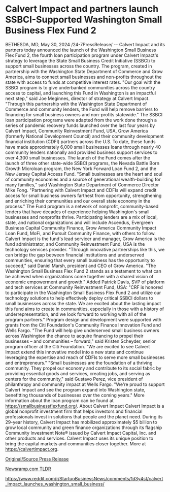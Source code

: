 # Calvert Impact and partners launch SSBCI-Supported Washington Small Business Flex Fund 2

BETHESDA, MD, May 30, 2024 /24-7PressRelease/ -- Calvert Impact and its partners today announced the launch of the Washington Small Business Flex Fund 2, the fourth loan participation program under Calvert Impact's strategy to leverage the State Small Business Credit Initiative (SSBCI) to support small businesses across the country. The program, created in partnership with the Washington State Department of Commerce and Grow America, aims to connect small businesses and non-profits throughout the state with access to funds at competitive interest rates.   "Our goal with the SSBCI program is to give underbanked communities across the country access to capital, and launching this Fund in Washington is an impactful next step," said Joe Meginnes, director of strategy at Calvert Impact. "Through this partnership with the Washington State Department of Commerce and community lenders, the Fund will help remove barriers to financing for small business owners and non-profits statewide."   The SSBCI loan participation programs were adapted from the work done through a series of pandemic recovery funds launched over the last four years by Calvert Impact, Community Reinvestment Fund, USA, Grow America (formerly National Development Council) and their community development financial institution (CDFI) partners across the U.S. To date, these funds have made approximately 6,000 small businesses loans through nearly 40 community lenders nationally and provided business support services to over 4,300 small businesses. The launch of the Fund comes after the launch of three other state-wide SSBCI programs, the Nevada Battle Born Growth Microloan program, the New York Forward Loan Fund 2, and the New Jersey Capital Access Fund.   "Small businesses are the heart and soul of community economies and a source of generational wealth-building for many families," said Washington State Department of Commerce Director Mike Fong. "Partnering with Calvert Impact and CDFIs will expand credit access for small business owners farthest from opportunity, strengthening and enriching their communities and our overall state economy in the process."   The Fund program is a network of nonprofit, community-based lenders that have decades of experience helping Washington's small businesses and nonprofits thrive. Participating lenders are a mix of local, state, and national organizations and will include Ascendus, Evergreen Business Capital Community Finance, Grow America Community Impact Loan Fund, MoFi, and Pursuit Community Finance, with others to follow. Calvert Impact is the fund's lead servicer and manager, Grow America is the fund administrator, and Community Reinvestment Fund, USA is the technology services provider.   "Through innovative partnerships like this, we can bridge the gap between financial institutions and underserved communities, ensuring that every small business has the opportunity to succeed," said Daniel Marsh, president and CEO of Grow America. "The Washington Small Business Flex Fund 2 stands as a testament to what can be achieved when organizations come together with a shared vision of economic empowerment and growth."  Added Patrick Davis, SVP of platform and tech services at Community Reinvestment Fund, USA: "CRF is honored to participate in the Washington Small Business Flex Fund 2 and utilize our technology solutions to help effectively deploy critical SSBCI dollars to small businesses across the state. We are excited about the lasting impact this fund aims to create in communities, especially in those with a history of underrepresentation, and we look forward to working with all of the program partners."  Program design and development were supported with grants from the Citi Foundation's Community Finance Innovation Fund and Wells Fargo.   "The Fund will help give underserved small business owners across Washington the chance to acquire financing to propel their businesses – and communities – forward," said Kristen Scheyder, senior program officer at the Citi Foundation. "We are excited to see Calvert Impact extend this innovative model into a new state and continue leveraging the expertise and reach of CDFIs to serve more small businesses and entrepreneurs."  "Small businesses are the foundation of a thriving community. They propel our economy and contribute to its social fabric by providing essential goods and services, creating jobs, and serving as centers for the community," said Gustavo Perez, vice president of philanthropy and community impact at Wells Fargo. "We're proud to support Calvert Impact and see the program expand into Washington state, benefitting thousands of businesses over the coming years."   More information about the loan program can be found at https://smallbusinessflexfund.org/.  About Calvert Impact  Calvert Impact is a global nonprofit investment firm that helps investors and financial professionals invest in solutions that people and the planet need. During its 29-year history, Calvert Impact has mobilized approximately $5 billion to grow local community and green finance organizations through its flagship Community Investment Note® issued by Calvert Impact Capital, Inc. and other products and services. Calvert Impact uses its unique position to bring the capital markets and communities closer together. More at https://calvertimpact.org. 

[Original/Source Press Release](https://www.24-7pressrelease.com/press-release/511282/calvert-impact-and-partners-launch-ssbci-supported-washington-small-business-flex-fund-2)
                    

[Newsramp.com TLDR](None) 

https://www.reddit.com/r/StartupBusinessNews/comments/1d3y4st/calvert_impact_launches_washington_small_business/